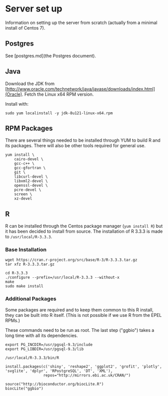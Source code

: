 # Server set up

Information on setting up the server from scratch (actually from a minimal install of Centos 7).

## Postgres

See [postgres.md](the Postgres document).

## Java

Download the JDK from [http://www.oracle.com/technetwork/java/javase/downloads/index.html](Oracle).
Fetch the Linux x64 RPM version.

Install with:

```
sudo yum localinstall -y jdk-8u121-linux-x64.rpm
```

## RPM Packages

There are several things needed to be installed through YUM to build R and its packages. There will also be other tools required for general use.

```
yum install \
    cairo-devel \
    gcc-c++ \
    gcc-gfortran \
    git \
    libcurl-devel \
    libxml2-devel \
    openssl-devel \
    pcre-devel \
    screen \
    xz-devel
```

## R

R can be installed through the Centos package manager (`yum install R`) but it has been decided to install from source.
The installation of R 3.3.3 is made to `/usr/local/R-3.3.3`.

### Base Installation

```
wget https://cran.r-project.org/src/base/R-3/R-3.3.3.tar.gz
tar xfz R-3.3.3.tar.gz

cd R-3.3.3
./configure --prefix=/usr/local/R-3.3.3 --without-x
make
sudo make install
```

### Additional Packages

Some packages are required and to keep them common to this R install, they can be built into R itself.
(This is not possible if we use R from the EPEL RPMs.)

These commands need to be run as root. The last step ("ggbio") takes a long time with all its dependencies.

```
export PG_INCDIR=/usr/pgsql-9.3/include
export PG_LIBDIR=/usr/pgsql-9.3/lib

/usr/local/R-3.3.3/bin/R

install.packages(c('shiny', 'reshape2', 'ggplot2', 'grofit', 'plotly', 'svglite', 'dplyr', 'RPostgreSQL', 'DT', 'XML'),
                 repos="http://mirrors.ebi.ac.uk/CRAN/")

source("http://bioconductor.org/biocLite.R")
biocLite("ggbio")
```
